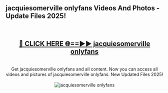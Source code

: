 <h2>jacquiesomerville onlyfans Videos And Photos - Update Files 2025!</h2>
<br>
<div align="center">
<h2><a href="https://linkcuts.com/hfmhzwbr" rel="nofollow">🔴 CLICK HERE 🌐==►► jacquiesomerville onlyfans</a></h2>
<br>
Get jacquiesomerville onlyfans and all content. Now you can access all videos and pictures of jacquiesomerville onlyfans. New Updated Files 2025!
<br>
<br>
<a href="https://linkcuts.com/hfmhzwbr" rel="nofollow" data-target="animated-image.originalLink"><img src="https://i.ibb.co.com/WyWwxjT/player-gif2.gif" alt="jacquiesomerville onlyfans" style="max-width: 100%; display: inline-block;" data-target="animated-image.originalImage"></a>
</div>
<br>